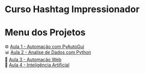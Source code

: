 # Curso Hashtag Impressionador


# Menu dos Projetos <a name="intro"></a>

⚙️ [Aula 1 - Automação com PyAutoGui](https://github.com/thalesbregantin/Curso-Hastag/blob/main/Automa%C3%A7%C3%A3o%20-%20Aula%201/Automa%C3%A7%C3%A3o%20-%20Aula%201%20.ipynb)<br>
📊 [Aula 2 - Analise de Dados com Python](https://github.com/thalesbregantin/Curso-Hastag/blob/main/Analise%20de%20dados%20com%20Python%20%20-%20Aula%202/Arquivo%20Inicial%20-%20Aula%202.ipynb)<br>
🤖 [Aula 3 - Automação Web](https://github.com/thalesbregantin/Curso-Hashtag/blob/main/Automa%C3%A7%C3%A3o%20Web%20-%20Aula%203/Arquivo%20Inicial%20-%20Aula%203.ipynb)<br>
🚀 [Aula 4 - Inteligência Artificial](https://github.com/thalesbregantin/Curso-Hashtag/blob/main/Intelig%C3%AAncia%20Artificial%20-%20Aula%204/Arquivo%20Inicial%20-%20Aula%204.ipynb)<br>


